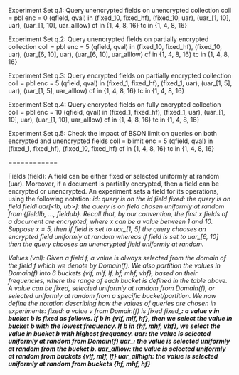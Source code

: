 Experiment Set q.1: Query unencrypted fields on unencrypted collection
coll = pbl
enc = 0
(qfield, qval) in
(fixed_10, fixed_hf),
(fixed_10, uar),
(uar_[1, 10], uar),
(uar_[1, 10], uar_alllow)
cf in {1, 4, 8, 16}
tc in {1, 4, 8, 16}

Experiment Set q.2: Query unencrypted fields on partially encrypted collection
coll = pbl
enc = 5
(qfield, qval) in
(fixed_10, fixed_hf),
(fixed_10, uar),
(uar_[6, 10], uar),
(uar_[6, 10], uar_alllow)
cf in {1, 4, 8, 16}
tc in {1, 4, 8, 16}

Experiment Set q.3: Query encrypted fields on partially encrypted collection
coll = pbl
enc = 5
(qfield, qval) in
(fixed_1, fixed_hf),
(fixed_1, uar),
(uar_[1, 5], uar),
(uar_[1, 5], uar_alllow)
cf in {1, 4, 8, 16}
tc in {1, 4, 8, 16}

Experiment Set q.4: Query encrypted fields on fully encrypted collection
coll = pbl
enc = 10
(qfield, qval) in
(fixed_1, fixed_hf),
(fixed_1, uar),
(uar_[1, 10], uar),
(uar_[1, 10], uar_alllow)
cf in {1, 4, 8, 16}
tc in {1, 4, 8, 16}

Experiment Set q.5: Check the impact of BSON limit on queries on both encrypted and unencrypted fields
coll = blimit
enc = 5
(qfield, qval) in
(fixed_1, fixed_hf),
(fixed_10, fixed_hf)
cf in {1, 4, 8, 16}
tc in {1, 4, 8, 16}

============

Fields (field):
A field can be either fixed or selected uniformly at random (uar). Moreover, if a document  is partially encrypted, then a field can be encrypted or unencrypted. An experiment sets a field for its operations, using the following notation:
_id: query is on the _id field
fixed_<i>: the query is on field fieldi
uar_[<lb, ub>]: the query is on field chosen uniformly at random from {fieldlb, …, fieldub}. Recall that, by our convention, the first x fields of a document are encrypted, where x can be a value between 1 and 10. Suppose x = 5, then if field is set to  uar_[1, 5] the query chooses an encrypted field uniformly at random whereas if field is set to uar_[6, 10] then the query chooses an unencrypted field uniformly at random.

Values (val):
Given a field f, a value is always selected from the domain of the field f which we denote by Domain(f).  We also partition the values in Domain(f) into 6 buckets {vlf, mlf, lf, hf, mhf, vhf}, based on their frequencies, where the range of each bucket is defined in the table above. A value can be fixed, selected uniformly at random from Domain(f), or selected uniformly at random from a specific bucket/partition.  We now define the notation describing how the values of queries are chosen in experiments:
fixed: a value v from Domain(f) is fixed
fixed_<b>: a value v in bucket b is fixed as follows. If b in {vlf, mlf, hf}, then we select the value in bucket b with the lowest frequency. If b in {hf, mhf, vhf}, we select the value in bucket b with highest frequency.
uar: the value is selected uniformly at random from Domain(f)
uar_<b>: the value is selected uniformly at random from the bucket b.
uar_alllow: the value is selected uniformly at random from buckets {vlf, mlf, lf}
uar_allhigh: the value is selected uniformly at random from buckets {hf, mhf, hf}